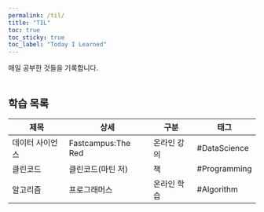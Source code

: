 ```yaml
---
permalink: /til/
title: "TIL"
toc: true
toc_sticky: true
toc_label: "Today I Learned"
---
```


매일 공부한 것들을 기록합니다.  
<br>

## 학습 목록

| 제목            | 상세               | 구분        | 태그         |
| --------------- | ------------------ | ----------- | ------------ |
| 데이터 사이언스 | Fastcampus:The Red | 온라인 강의 | #DataScience |
| 클린코드        | 클린코드(마틴 저)  | 책          | #Programming |
| 알고리즘        | 프로그래머스       | 온라인 학습 | #Algorithm   |

